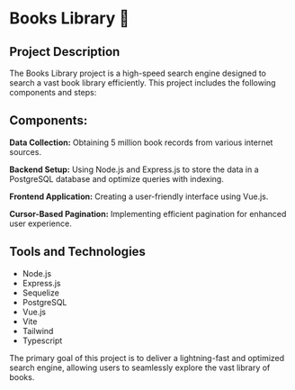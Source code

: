 # Books Library 🚀
## Project Description
The Books Library project is a high-speed search engine designed to search a vast book library efficiently. This project includes the following components and steps:

## Components:
**Data Collection:** Obtaining 5 million book records from various internet sources.

**Backend Setup:** Using Node.js and Express.js to store the data in a PostgreSQL database and optimize queries with indexing.

**Frontend Application:** Creating a user-friendly interface using Vue.js.

**Cursor-Based Pagination:** Implementing efficient pagination for enhanced user experience.

## Tools and Technologies
- Node.js
- Express.js
- Sequelize
- PostgreSQL
- Vue.js
- Vite
- Tailwind
- Typescript

The primary goal of this project is to deliver a lightning-fast and optimized search engine, allowing users to seamlessly explore the vast library of books.